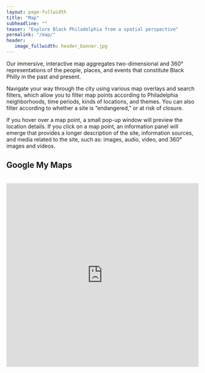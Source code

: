 ```yaml
---
layout: page-fullwidth
title: "Map"
subheadline: ""
teaser: "Explore Black Philadelphia from a spatial perspective"
permalink: "/map/"
header:
   image_fullwidth: header_banner.jpg
---
```

<p>Our immersive, interactive map aggregates two-dimensional and 360° representations of the people, places, and events that constitute Black Philly in the past and present.</p>
<p>Navigate your way through the city using various map overlays and search filters, which allow you to filter map points according to Philadelphia neighborhoods, time periods, kinds of locations, and themes. You can also filter according to whether a site is “endangered,” or at risk of closure.</p>
<p>If you hover over a map point, a small pop-up window will preview the location details. If you click on a map point, an information panel will emerge that provides a longer description of the site, information sources, and media related to the site, such as: images, audio, video, and 360° images and videos.</p>


<h2>Google My Maps</h2>

<br>

<iframe src="https://www.google.com/maps/d/u/0/embed?mid=1HogSzzYyS0fDeRtxboVDvxJ8cHUTM2fI&ehbc=2E312F" width="100%" height="480" frameborder="0" style="border:0;" allowfullscreen="" aria-hidden="false" tabindex="0"></iframe>

<!--
<h2>Leaflet.js</h2>

<br>

<div id="map" style="width: 100%; height: 400px; z-index: 1;"></div>
<script>
    var map = L.map('map').setView([40.02277338780419, -75.15872603120033], 13);

    L.tileLayer('https://{s}.tile.openstreetmap.org/{z}/{x}/{y}.png', {
    maxZoom: 19,
    attribution: '© OpenStreetMap'
    }).addTo(map);
</script>
-->